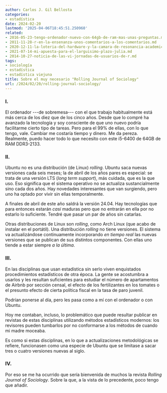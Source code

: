 ```yaml
---
author: Carlos J. Gil Bellosta
categories:
- estadística
date: 2024-02-20
lastmod: '2025-04-06T18:45:51.250960'
related:
- 2016-05-23-tengo-ordenador-nuevo-con-64gb-de-ram-mas-unas-preguntas.md
- 2011-11-28-r-en-la-ensenanza-unos-comentarios-a-los-comentarios.md
- 2020-12-11-la-loteria-del-hardware-y-la-camara-de-resonancia-academica.md
- 2021-07-14-mi-apuesta-para-el-larguisimo-plazo-julia.md
- 2014-10-27-noticia-de-las-vi-jornadas-de-usuarios-de-r.md
tags:
- sociología
- estadística
- estadística viejuna
title: Sobre el muy necesario "Rolling Journal of Sociology"
url: /2024/02/20/rolling-journal-sociology/
---
```


### I.

El ordenador ---de sobremesa--- con el que trabajo habitualmente está más cerca de los diez que de los cinco años. Desde que lo compré ha avanzado la tecnología y soy consciente de que uno nuevo podría facilitarme cierto tipo de tareas. Pero para el 99% de ellas, con lo que tengo, vale. Cambiar me costaría tiempo y dinero. Me da pereza. Realmente, puedo hacer todo lo que necesito con este i5-6400 de 64GB de RAM DDR3-2133.

### II.

Ubuntu no es una distribución (de Linux) _rolling_. Ubuntu saca nuevas versiones cada seis meses; la de abril de los años pares es especial: se trata de una versión LTS (_long term support_), más cuidada, que es la que uso. Eso significa que el sistema operativo no se actualiza sustancialmente sino cada dos años. Hay novedades interesantes que van surgiendo, pero uno ha optado por vivir sin ellas temporalmente.

A finales de abril de este año saldrá la versión 24.04. Hay tecnologías que para entonces estarán _casi_ maduras pero que no entrarán en ella por no estarlo lo suficiente. Tendré que pasar un par de años sin catarlas.

Otras distribuciones de Linux son _rolling_, como Arch Linux (que acabo de instalar en el portátil). Una distribución _rolling_ no tiene versiones. El sistema va actualizándose continuamente incorporando _en tiempo real_ las nuevas versiones que se publican de sus distintos componentes. Con ellas uno tiende a estar siempre _a la última_.

### III.

En las disciplinas que usan estadística sin serlo viven enquistados procedimientos estadísticos de otra época. La gente se acostumbra a usarlos y les resultan suficientes para estudiar el número de apartamentos de Airbnb por sección censal, el efecto de los fertilizantes en los tomates o el presunto efecto de cierta política fiscal en la tasa de paro juvenil.

Podrían ponerse al día, pero les pasa como a mí con el ordenador o con Ubuntu.

Hoy me contaban, incluso, lo problemático que puede resultar publicar en revistas de estas disciplinas utilizando métodos estadísticos modernos: los revisores pueden tumbarlos por no conformarse a los métodos de cuando mi madre moceaba.

Es como si estas disciplinas, en lo que a actualizaciones metodológicas se refiere, funcionasen como una especie de Ubuntu que se limitase a sacar tres o cuatro versiones nuevas al siglo.

### IV.

Por eso se me ha ocurrido que sería bienvenida de muchos la revista _Rolling Journal of Sociology_. Sobre la que, a la vista de lo precedente, poco tengo que añadir.